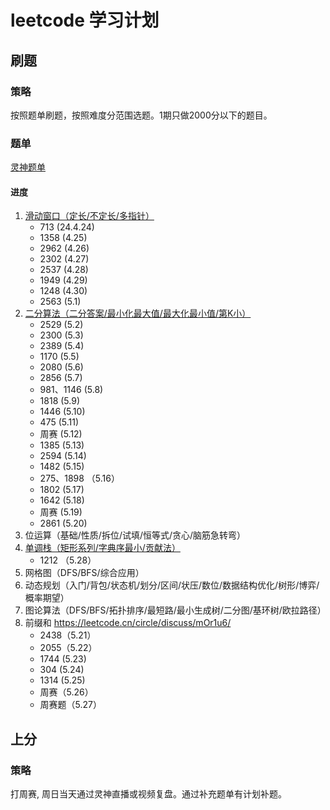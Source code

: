 # leetcode 学习计划
## 刷题
### 策略
按照题单刷题，按照难度分范围选题。1期只做2000分以下的题目。
### 题单
[灵神题单](https://leetcode.cn/circle/discuss/SqopEo/)
#### 进度
1. [滑动窗口（定长/不定长/多指针）](https://leetcode.cn/circle/discuss/0viNMK/)
   - 713 (24.4.24)
   - 1358 (4.25)
   - 2962 (4.26)
   - 2302 (4.27)
   - 2537 (4.28)
   - 1949 (4.29)
   - 1248 (4.30)
   - 2563 (5.1)
2. [二分算法（二分答案/最小化最大值/最大化最小值/第K小）](https://leetcode.cn/circle/discuss/SqopEo/)
   - 2529 (5.2)
   - 2300 (5.3)
   - 2389 (5.4)
   - 1170 (5.5)
   - 2080 (5.6)
   - 2856 (5.7)
   - 981、1146 (5.8)
   - 1818 (5.9)
   - 1446 (5.10)
   - 475 (5.11)
   - 周赛 (5.12)
   - 1385 (5.13)
   - 2594 (5.14)
   - 1482 (5.15)
   - 275、1898 （5.16）
   - 1802 (5.17)
   - 1642 (5.18)
   - 周赛 (5.19)
   - 2861 (5.20)
4. 位运算（基础/性质/拆位/试填/恒等式/贪心/脑筋急转弯）
5. [单调栈（矩形系列/字典序最小/贡献法）](https://leetcode.cn/circle/discuss/9oZFK9/)
   - 1212 （5.28）
6. 网格图（DFS/BFS/综合应用）
7. 动态规划（入门/背包/状态机/划分/区间/状压/数位/数据结构优化/树形/博弈/概率期望）
8. 图论算法（DFS/BFS/拓扑排序/最短路/最小生成树/二分图/基环树/欧拉路径）
9. 前缀和 https://leetcode.cn/circle/discuss/mOr1u6/
   - 2438（5.21）
   - 2055（5.22）
   - 1744 (5.23)
   - 304 (5.24)
   - 1314 (5.25)
   - 周赛（5.26）
   - 周赛题（5.27）
## 上分
### 策略
打周赛, 周日当天通过灵神直播或视频复盘。通过补充题单有计划补题。
